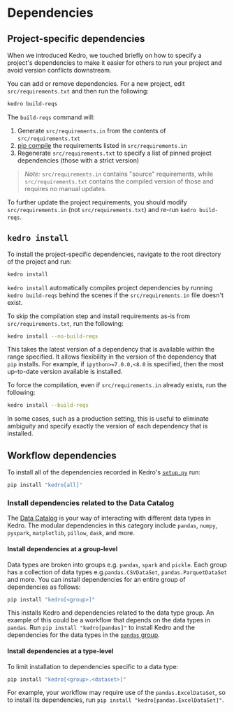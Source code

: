 # Dependencies

## Project-specific dependencies
When we introduced Kedro, we touched briefly on how to specify a project's dependencies to make it easier for others to run your project and avoid version conflicts downstream.

You can add or remove dependencies. For a new project, edit `src/requirements.txt` and then run the following:

```bash
kedro build-reqs
```

The `build-reqs` command will:

1. Generate `src/requirements.in` from the contents of `src/requirements.txt`
2. [pip compile](https://github.com/jazzband/pip-tools#example-usage-for-pip-compile) the requirements listed in `src/requirements.in`
3. Regenerate `src/requirements.txt` to specify a list of pinned project dependencies (those with a strict version)

> *Note:* `src/requirements.in` contains "source" requirements, while `src/requirements.txt` contains the compiled version of those and requires no manual updates.

To further update the project requirements, you should modify `src/requirements.in` (not `src/requirements.txt`) and re-run `kedro build-reqs`.


## `kedro install`

To install the project-specific dependencies, navigate to the root directory of the project and run:

```bash
kedro install
```

`kedro install` automatically compiles project dependencies by running `kedro build-reqs` behind the scenes if the `src/requirements.in` file doesn't exist.

To skip the compilation step and install requirements as-is from `src/requirements.txt`, run the following:
```bash
kedro install --no-build-reqs
```

This takes the latest version of a dependency that is available within the range specified. It allows flexibility in the version of the dependency that `pip` installs. For example, if `ipython>=7.0.0,<8.0` is specified, then the most up-to-date version available is installed.


To force the compilation, even if `src/requirements.in` already exists, run the following:

```bash
kedro install --build-reqs
```

In some cases, such as a production setting, this is useful to eliminate ambiguity and specify exactly the version of each dependency that is installed.

## Workflow dependencies

To install all of the dependencies recorded in Kedro's [`setup.py`](https://github.com/quantumblacklabs/kedro/blob/develop/setup.py) run:

```bash
pip install "kedro[all]"
```

### Install dependencies related to the Data Catalog

The [Data Catalog](../05_data/01_data_catalog.md) is your way of interacting with different data types in Kedro. The modular dependencies in this category include `pandas`, `numpy`, `pyspark`, `matplotlib`, `pillow`, `dask`, and more.

#### Install dependencies at a group-level

Data types are broken into groups e.g. `pandas`, `spark` and `pickle`. Each group has a collection of data types e.g.`pandas.CSVDataSet`, `pandas.ParquetDataSet` and more. You can install dependencies for an entire group of dependencies as follows:

```bash
pip install "kedro[<group>]"
```

This installs Kedro and dependencies related to the data type group. An example of this could be a workflow that depends on the data types in `pandas`. Run `pip install "kedro[pandas]"` to install Kedro and the dependencies for the data types in the [`pandas` group](https://github.com/quantumblacklabs/kedro/tree/develop/kedro/extras/datasets/pandas).

#### Install dependencies at a type-level

To limit installation to dependencies specific to a data type:

```bash
pip install "kedro[<group>.<dataset>]"
```

For example, your workflow may require use of the `pandas.ExcelDataSet`, so to install its dependencies, run `pip install "kedro[pandas.ExcelDataSet]"`.
